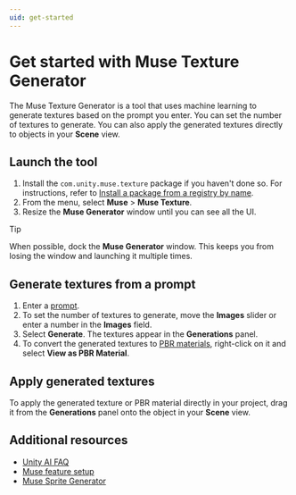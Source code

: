 ```yaml
---
uid: get-started
---
```


# Get started with Muse Texture Generator

The Muse Texture Generator is a tool that uses machine learning to generate textures based on the prompt you enter. You can set the number of textures to generate. You can also apply the generated textures directly to objects in your **Scene** view.

## Launch the tool

1. Install the `com.unity.muse.texture` package if you haven't done so. For instructions, refer to [Install a package from a registry by name](https://docs.unity3d.com/Manual/upm-ui-quick.html).
1. From the menu, select **Muse** > **Muse Texture**.
1. Resize the **Muse Generator** window until you can see all the UI.

> [!TIP]
> When possible, dock the **Muse Generator** window. This keeps you from losing the window and launching it multiple times.

## Generate textures from a prompt

1. Enter a [prompt](xref:write-prompt).
1. To set the number of textures to generate, move the **Images** slider or enter a number in the **Images** field.
1. Select **Generate**. The textures appear in the **Generations** panel.
1. To convert the generated textures to [PBR materials](xref:view-as-pbr), right-click on it and select **View as PBR Material**.

## Apply generated textures

To apply the generated texture or PBR material directly in your project, drag it from the **Generations** panel onto the object in your **Scene** view.

## Additional resources

* [Unity AI FAQ](https://unity.com/ai/faq)
* [Muse feature setup](https://unity.com/products/muse/onboarding)
* [Muse Sprite Generator](https://docs.unity3d.com/Packages/com.unity.muse.sprite@latest)
